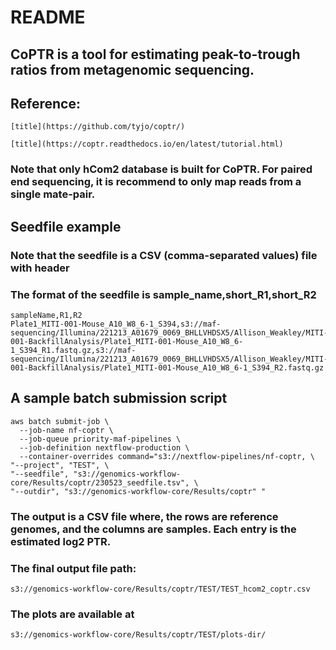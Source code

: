 README
====================

## CoPTR is a tool for estimating peak-to-trough ratios from metagenomic sequencing.

## Reference:

 	[title](https://github.com/tyjo/coptr/)

 	[title](https://coptr.readthedocs.io/en/latest/tutorial.html)

### Note that only hCom2 database is built for CoPTR. For paired end sequencing, it is recommend to only map reads from a single mate-pair.

## Seedfile example
### Note that the seedfile is a CSV (comma-separated values) file with header
### The format of the seedfile is sample_name,short_R1,short_R2

```{bash}
sampleName,R1,R2
Plate1_MITI-001-Mouse_A10_W8_6-1_S394,s3://maf-sequencing/Illumina/221213_A01679_0069_BHLLVHDSX5/Allison_Weakley/MITI-001-BackfillAnalysis/Plate1_MITI-001-Mouse_A10_W8_6-1_S394_R1.fastq.gz,s3://maf-sequencing/Illumina/221213_A01679_0069_BHLLVHDSX5/Allison_Weakley/MITI-001-BackfillAnalysis/Plate1_MITI-001-Mouse_A10_W8_6-1_S394_R2.fastq.gz
```

## A sample batch submission script

```{bash}
aws batch submit-job \
  --job-name nf-coptr \
  --job-queue priority-maf-pipelines \
  --job-definition nextflow-production \
  --container-overrides command="s3://nextflow-pipelines/nf-coptr, \
"--project", "TEST", \
"--seedfile", "s3://genomics-workflow-core/Results/coptr/230523_seedfile.tsv", \
"--outdir", "s3://genomics-workflow-core/Results/coptr" "
```

### The output is a CSV file where, the rows are reference genomes, and the columns are samples. Each entry is the estimated log2 PTR.
### The final output file path:
```{bash}
s3://genomics-workflow-core/Results/coptr/TEST/TEST_hcom2_coptr.csv
```
### The plots are available at
```{bash}
s3://genomics-workflow-core/Results/coptr/TEST/plots-dir/
```
